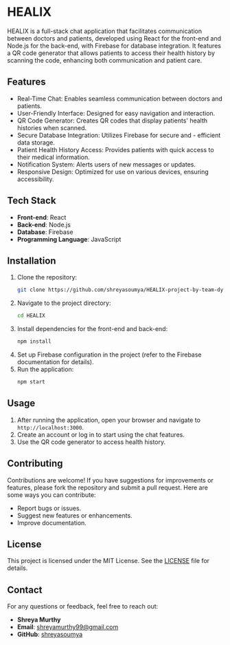 
# HEALIX 

HEALIX is a full-stack chat application that facilitates communication between doctors and patients, developed using React for the front-end and Node.js for the back-end, with Firebase for database integration. It features a QR code generator that allows patients to access their health history by scanning the code, enhancing both communication and patient care.
## Features

- Real-Time Chat: Enables seamless communication between doctors and patients.
- User-Friendly Interface: Designed for easy navigation and interaction.
- QR Code Generator: Creates QR codes that display patients' health histories when scanned.
- Secure Database Integration: Utilizes Firebase for secure and - efficient data storage.
- Patient Health History Access: Provides patients with quick access to their medical information.
- Notification System: Alerts users of new messages or updates.
- Responsive Design: Optimized for use on various devices, ensuring accessibility.

## Tech Stack

- **Front-end**: React
- **Back-end**: Node.js
- **Database**: Firebase
- **Programming Language**: JavaScript

## Installation

1. Clone the repository:
   ```bash
   git clone https://github.com/shreyasoumya/HEALIX-project-by-team-dynamite-for-epitome-.git
2. Navigate to the project directory:
    ```bash
    cd HEALIX
3. Install dependencies for the front-end and back-end:
    ```bash
    npm install
4. Set up Firebase configuration in the project (refer to the Firebase documentation for details).
5. Run the application:
    ```bash
    npm start
    

 ## Usage

1. After running the application, open your browser and navigate to `http://localhost:3000`.
2. Create an account or log in to start using the chat features.
3. Use the QR code generator to access health history.

## Contributing

Contributions are welcome! If you have suggestions for improvements or features, please fork the repository and submit a pull request. Here are some ways you can contribute:
- Report bugs or issues.
- Suggest new features or enhancements.
- Improve documentation.

## License

This project is licensed under the MIT License. See the [LICENSE](LICENSE) file for details.

## Contact

For any questions or feedback, feel free to reach out:

- **Shreya Murthy**
- **Email**: shreyamurthy99@gmail.com
- **GitHub**: [shreyasoumya](https://github.com/shreyasoumya)






